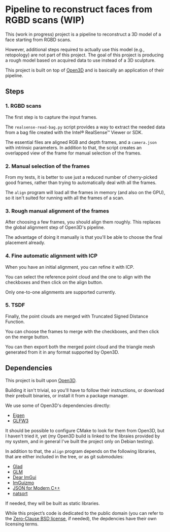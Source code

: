 # Pipeline to reconstruct faces from RGBD scans (WIP)

This (work in progress) project is a pipeline to reconstruct a 3D model of a
face starting from RGBD scans.

However, additional steps required to actually use this model (e.g., retopology)
are not part of this project.
The goal of this project is producing a rough model based on acquired data to
use instead of a 3D sculpture.

This project is built on top of [Open3D](https://github.com/isl-org/Open3D) and
is basically an application of their pipeline.

## Steps

### 1. RGBD scans

The first step is to capture the input frames.

The `realsense-read-bag.py` script provides a way to extract the needed data
from a bag file created with the Intel® RealSense™ Viewer or SDK.

The essential files are aligned RGB and depth frames, and a `camera.json` with
intrinsic parameters.
In addition to that, the script creates an overlapped view of the frame for
manual selection of the frames.

### 2. Manual selection of the frames

From my tests, it is better to use just a reduced number of cherry-picked good
frames, rather than trying to automatically deal with all the frames.

The `align` program will load all the frames in memory (and also on the GPU), so
it isn't suited for running with all the frames of a scan.

### 3. Rough manual alignment of the frames

After choosing a few frames, you should align them roughly.
This replaces the global alignment step of Open3D's pipeline.

The advantage of doing it manually is that you'll be able to choose the final
placement already.

### 4. Fine automatic alignment with ICP

When you have an initial alignment, you can refine it with ICP.

You can select the reference point cloud and the one to align with the
checkboxes and then click on the align button.

Only one-to-one alignments are supported currently.

### 5. TSDF

Finally, the point clouds are merged with Truncated Signed Distance Function.

You can choose the frames to merge with the checkboxes, and then click on the
merge button.

You can then export both the merged point cloud and the triangle mesh generated
from it in any format supported by Open3D.

## Dependencies

This project is built upon [Open3D](https://www.open3d.org).

Building it isn't trivial, so you'll have to follow their instructions, or
download their prebuilt binaries, or install it from a package manager.

We use some of Open3D's dependencies directly:

- [Eigen](https://eigen.tuxfamily.org/)
- [GLFW3](https://www.glfw.org/)

It should be possible to configure CMake to look for them from Open3D, but
I haven't tried it, yet (my Open3D build is linked to the libraies provided by
my system, and in general I've built the project only on Debian testing).

In addition to that, the `align` program depends on the following libraries,
that are either included in the tree, or as git submodules:

- [Glad](https://glad.dav1d.de/)
- [GLM](https://glm.g-truc.net/)
- [Dear ImGui](https://github.com/ocornut/imgui)
- [ImGuizmo](https://github.com/CedricGuillemet/ImGuizmo)
- [JSON for Modern C++](https://github.com/nlohmann/json)
- [natsort](https://github.com/sourcefrog/natsort)

If needed, they will be built as static libraries.

While this project’s code is dedicated to the public domain (you can refer to
the [Zero-Clause BSD license](https://opensource.org/license/0bsd/), if needed),
the depdencies have their own licensing terms.
